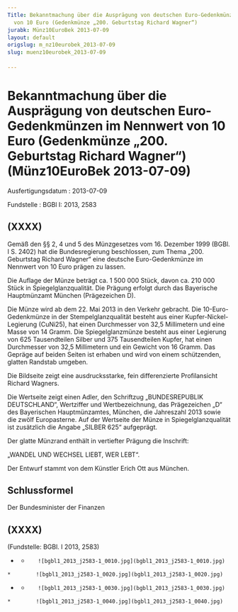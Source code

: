 ```yaml
---
Title: Bekanntmachung über die Ausprägung von deutschen Euro-Gedenkmünzen im Nennwert
  von 10 Euro (Gedenkmünze „200. Geburtstag Richard Wagner“)
jurabk: Münz10EuroBek 2013-07-09
layout: default
origslug: m_nz10eurobek_2013-07-09
slug: muenz10eurobek_2013-07-09

---
```


# Bekanntmachung über die Ausprägung von deutschen Euro-Gedenkmünzen im Nennwert von 10 Euro (Gedenkmünze „200. Geburtstag Richard Wagner“) (Münz10EuroBek 2013-07-09)

Ausfertigungsdatum
:   2013-07-09

Fundstelle
:   BGBl I: 2013, 2583


## (XXXX)

Gemäß den §§ 2, 4 und 5 des Münzgesetzes vom 16. Dezember 1999 (BGBl. I S. 2402) hat die Bundesregierung beschlossen, zum Thema „200. Geburtstag Richard Wagner“ eine deutsche Euro-Gedenkmünze im Nennwert von 10 Euro prägen zu lassen.

Die Auflage der Münze beträgt ca. 1 500 000 Stück, davon ca. 210 000 Stück in Spiegelglanzqualität. Die Prägung erfolgt durch das Bayerische Hauptmünzamt München (Prägezeichen D).

Die Münze wird ab dem 22. Mai 2013 in den Verkehr gebracht. Die 10-Euro-Gedenkmünze in der Stempelglanzqualität besteht aus einer Kupfer-Nickel-Legierung (CuNi25), hat einen Durchmesser von 32,5 Millimetern und eine Masse von 14 Gramm. Die Spiegelglanzmünze besteht aus einer Legierung von 625 Tausendteilen Silber und 375 Tausendteilen Kupfer, hat einen Durchmesser von 32,5 Millimetern und ein Gewicht von 16 Gramm. Das Gepräge auf beiden Seiten ist erhaben und wird von einem schützenden, glatten Randstab umgeben.

Die Bildseite zeigt eine ausdrucksstarke, fein differenzierte Profilansicht Richard Wagners.

Die Wertseite zeigt einen Adler, den Schriftzug „BUNDESREPUBLIK DEUTSCHLAND“, Wertziffer und Wertbezeichnung, das Prägezeichen „D“ des Bayerischen Hauptmünzamtes, München, die Jahreszahl 2013 sowie die zwölf Europasterne. Auf der Wertseite der Münze in Spiegelglanzqualität ist zusätzlich die Angabe „SILBER 625“ aufgeprägt.

Der glatte Münzrand enthält in vertiefter Prägung die Inschrift:

„WANDEL UND WECHSEL LIEBT, WER LEBT“.

Der Entwurf stammt von dem Künstler Erich Ott aus München.


## Schlussformel

Der Bundesminister der Finanzen


## (XXXX)

(Fundstelle: BGBl. I 2013, 2583)


*    *        ![bgbl1_2013_j2583-1_0010.jpg](bgbl1_2013_j2583-1_0010.jpg)
    *        ![bgbl1_2013_j2583-1_0020.jpg](bgbl1_2013_j2583-1_0020.jpg)

*    *        ![bgbl1_2013_j2583-1_0030.jpg](bgbl1_2013_j2583-1_0030.jpg)
    *        ![bgbl1_2013_j2583-1_0040.jpg](bgbl1_2013_j2583-1_0040.jpg)


